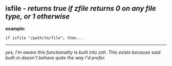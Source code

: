‎
=

## isfile - *returns true if zfile returns 0 on any file type, or 1 otherwise*


**example:**
  
    if isfile "/path/to/file"; then...

------------------------------------------------------------------------

*yes, I'm aware this functionality is built into zsh. This exists because said built-in doesn't behave quite the way I'd prefer.*
